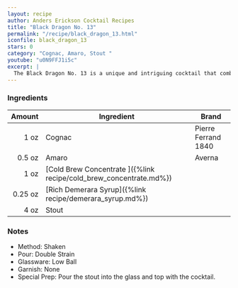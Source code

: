 ```yaml
---
layout: recipe
author: Anders Erickson Cocktail Recipes
title: "Black Dragon No. 13"
permalink: "/recipe/black_dragon_13.html"
iconfile: black_dragon_13
stars: 0
category: "Cognac, Amaro, Stout "
youtube: "u0N9FFJ1i5c"
excerpt: |
  The Black Dragon No. 13 is a unique and intriguing cocktail that combines the boldness of coffee and stout with the sophistication of cognac and amaro.
---
```


### Ingredients

|  Amount | Ingredient                                                         | Brand               |
| ------: | ------------------------------------------------------------------ | ------------------- |
|    1 oz | Cognac                                                             | Pierre Ferrand 1840 |
|  0.5 oz | Amaro                                                              | Averna              |
|    1 oz | [Cold Brew Concentrate ]({%link recipe/cold_brew_concentrate.md%}) |
| 0.25 oz | [Rich Demerara Syrup]({%link recipe/demerara_syrup.md%})           |
|    4 oz | Stout                                                              |

### Notes

- Method: Shaken
- Pour: Double Strain
- Glassware: Low Ball
- Garnish: None
- Special Prep: Pour the stout into the glass and top with the cocktail.
